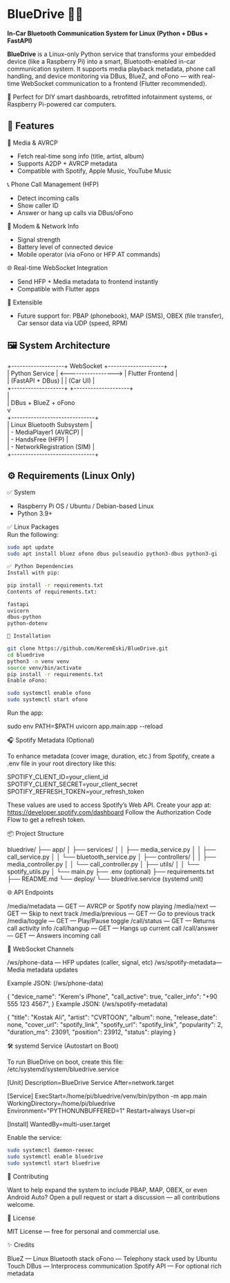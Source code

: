 # BlueDrive 🚗📱  
**In-Car Bluetooth Communication System for Linux (Python + DBus + FastAPI)**

**BlueDrive** is a Linux-only Python service that transforms your embedded device (like a Raspberry Pi) into a smart, Bluetooth-enabled in-car communication system. It supports media playback metadata, phone call handling, and device monitoring via DBus, BlueZ, and oFono — with real-time WebSocket communication to a frontend (Flutter recommended).

🎯 Perfect for DIY smart dashboards, retrofitted infotainment systems, or Raspberry Pi-powered car computers.

## 🔧 Features

🎵 Media & AVRCP  
- Fetch real-time song info (title, artist, album)  
- Supports A2DP + AVRCP metadata  
- Compatible with Spotify, Apple Music, YouTube Music  

📞 Phone Call Management (HFP)  
- Detect incoming calls  
- Show caller ID  
- Answer or hang up calls via DBus/oFono  

📡 Modem & Network Info  
- Signal strength  
- Battery level of connected device  
- Mobile operator (via oFono or HFP AT commands)  

🌐 Real-time WebSocket Integration  
- Send HFP + Media metadata to frontend instantly  
- Compatible with Flutter apps  

🧪 Extensible  
- Future support for: PBAP (phonebook), MAP (SMS), OBEX (file transfer), Car sensor data via UDP (speed, RPM)

## 🖼️ System Architecture

+-------------------+       WebSocket       +--------------------+  
|  Python Service   |  <----------------->  |   Flutter Frontend |  
|  (FastAPI + DBus) |                       |    (Car UI)        |  
+-------------------+                       +--------------------+  
        |  
        |  DBus + BlueZ + oFono  
        v  
+------------------------------+  
| Linux Bluetooth Subsystem   |  
| - MediaPlayer1 (AVRCP)      |  
| - HandsFree (HFP)           |  
| - NetworkRegistration (SIM) |  
+------------------------------+

## ⚙️ Requirements (Linux Only)

✅ System  
- Raspberry Pi OS / Ubuntu / Debian-based Linux  
- Python 3.9+

✅ Linux Packages  
Run the following:

```bash
sudo apt update
sudo apt install bluez ofono dbus pulseaudio python3-dbus python3-gi

✅ Python Dependencies
Install with pip:

pip install -r requirements.txt
Contents of requirements.txt:

fastapi
uvicorn
dbus-python
python-dotenv

🚀 Installation

git clone https://github.com/KeremEski/BlueDrive.git
cd bluedrive
python3 -m venv venv
source venv/bin/activate
pip install -r requirements.txt
Enable oFono:

sudo systemctl enable ofono
sudo systemctl start ofono
```

Run the app:

sudo env PATH=$PATH uvicorn app.main:app --reload 

🎧 Spotify Metadata (Optional)

To enhance metadata (cover image, duration, etc.) from Spotify, create a .env file in your root directory like this:

SPOTIFY_CLIENT_ID=your_client_id
SPOTIFY_CLIENT_SECRET=your_client_secret
SPOTIFY_REFRESH_TOKEN=your_refresh_token

These values are used to access Spotify’s Web API.
Create your app at: https://developer.spotify.com/dashboard
Follow the Authorization Code Flow to get a refresh token.

📦 Project Structure

bluedrive/
├── app/
│ ├── services/
│ │ ├── media_service.py
│ │ ├── call_service.py
│ │ └── bluetooth_service.py
│ ├── controllers/
│ │ ├── media_controller.py
│ │ └── call_controller.py
│ ├── utils/
│ │ └── spotify_utils.py
│ └── main.py
├── .env (optional)
├── requirements.txt
├── README.md
└── deploy/
└── bluedrive.service (systemd unit)

🌐 API Endpoints

/media/metadata — GET — AVRCP or Spotify now playing
/media/next — GET — Skip to next track
/media/previous — GET — Go to previous track
/media/toggle — GET — Play/Pause toggle
/call/status — GET — Returns call activity info
/call/hangup — GET — Hangs up current call
/call/answer — GET — Answers incoming call

🔌 WebSocket Channels

/ws/phone-data — HFP updates (caller, signal, etc)
/ws/spotify-metadata— Media metadata updates

Example JSON: (/ws/phone-data)

{
  "device_name": "Kerem's iPhone",
  "call_active": true,
  "caller_info": "+90 555 123 4567",
}
Example JSON: (/ws/spotify-metadata)

{
  "title": "Kostak Ali",
  "artist": "CVRTOON",
  "album": none,
  "release_date": none,
  "cover_url": "spotify_link",
  "spotify_url": "spotify_link",
  "popularity": 2,
  "duration_ms": 23091,
  "position": 23912,
  "status": playing
}

🛠 systemd Service (Autostart on Boot)

To run BlueDrive on boot, create this file:
/etc/systemd/system/bluedrive.service

[Unit]
Description=BlueDrive Service
After=network.target

[Service]
ExecStart=/home/pi/bluedrive/venv/bin/python -m app.main
WorkingDirectory=/home/pi/bluedrive
Environment="PYTHONUNBUFFERED=1"
Restart=always
User=pi

[Install]
WantedBy=multi-user.target

Enable the service:

```bash
sudo systemctl daemon-reexec
sudo systemctl enable bluedrive
sudo systemctl start bluedrive
```
🤝 Contributing

Want to help expand the system to include PBAP, MAP, OBEX, or even Android Auto?
Open a pull request or start a discussion — all contributions welcome.

📘 License

MIT License — free for personal and commercial use.

✨ Credits

BlueZ — Linux Bluetooth stack
oFono — Telephony stack used by Ubuntu Touch
DBus — Interprocess communication
Spotify API — For optional rich metadata